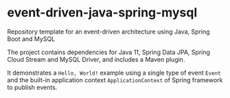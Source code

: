 # event-driven-java-spring-mysql

Repository template for an event-driven architecture using Java, Spring Boot and MySQL 

The project contains dependencies for Java 11, Spring Data JPA, Spring Cloud Stream and MySQL Driver, and includes a Maven plugin.

It demonstrates a ```Hello, World!``` example using a single type of event ```Event``` and the built-in application context ```ApplicationContext``` of Spring framework to publish events.
